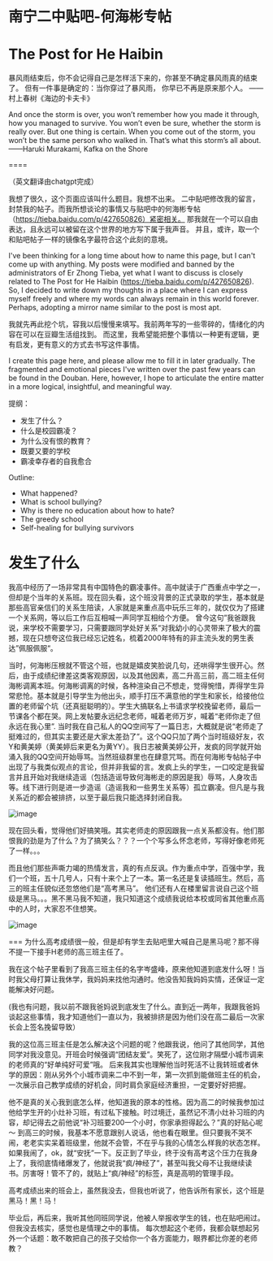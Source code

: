# 南宁二中贴吧-何海彬专帖
# The Post for He Haibin

暴风雨结束后，你不会记得自己是怎样活下来的，你甚至不确定暴风雨真的结束了。
但有一件事是确定的：当你穿过了暴风雨， 你早已不再是原来那个人。
                                                      ——村上春树《海边的卡夫卡》

And once the storm is over, you won’t remember how you made it through, how you managed to survive. You won’t even be sure, whether the storm is really over. But one thing is certain. When you come out of the storm, you won’t be the same person who walked in. That’s what this storm’s all about.
            ——Haruki Murakami, Kafka on the Shore

====

（英文翻译由chatgpt完成）

我想了很久，这个页面应该叫什么题目。我想不出来。
二中贴吧修改我的留言，封禁我的帖子。而我所想谈论的事情又与贴吧中的何海彬专帖（https://tieba.baidu.com/p/427650826）紧密相关。
那我就在一个可以自由表达，且永远可以被留在这个世界的地方写下属于我声音。
并且，或许，取一个和贴吧帖子一样的镜像名字最符合这个此刻的意境。

I've been thinking for a long time about how to name this page, but I can't come up with anything.
My posts were modified and banned by the administrators of Er Zhong Tieba, yet what I want to discuss is closely related to The Post for He Haibin (https://tieba.baidu.com/p/427650826).
So, I decided to write down my thoughts in a place where I can express myself freely and where my words can always remain in this world forever.
Perhaps, adopting a mirror name similar to the  post is most apt.

我就先再此挖个坑，容我以后慢慢来填写。我前两年写的一些零碎的，情绪化的内容在可以在豆瓣生活组找到。
而这里，我希望能把整个事情以一种更有逻辑，更有启发，更有意义的方式去书写这件事情。

I create this page here, and please allow me to fill it in later gradually. The fragmented and emotional pieces I've written over the past few years can be found in the Douban. Here, however, I hope to articulate the entire matter in a more logical, insightful, and meaningful way.

提纲：
 - 发生了什么？
 - 什么是校园霸凌？
 - 为什么没有恨的教育？
 - 既要又要的学校
 - 霸凌幸存者的自我愈合

Outline:
- What happened?
- What is school bullying?
- Why is there no education about how to hate?
- The greedy school
- Self-healing for bullying survivors

# 发生了什么

我高中经历了一场非常具有中国特色的霸凌事件。高中就读于广西重点中学之一，但却是个当年的关系班。现在回头看，这个班没背景的正式录取的学生，基本就是那些高官亲信们的关系生陪读，人家就是来重点高中玩乐三年的，就仅仅为了搭建一个关系网，等以后工作后互相喊一声同学互相给个方便。
曾今这句”我爸跟我说，来学校不需要学习，只需要跟同学处好关系“对我幼小的心灵带来了极大的震撼，现在只想夸这位我已经忘记姓名，梳着2000年特有的非主流头发的男生表达”佩服佩服“。

当时，何海彬压根就不管这个班，也就是嬉皮笑脸说几句，还哄得学生很开心。然后，由于成绩纪律差这类客观原因，以及其他因素，高二升高三前，高二班主任何海彬调离本班。何海彬调离的时候，各种渲染自己不想走，觉得惋惜，弄得学生异常悲怆。基本就是引导学生为他出头，顺手打压不满意他的学生和家长，给接他位置的老师留个坑（还真挺聪明的）。学生大搞联名上书请求学校挽留老师，最后一节课各个都在哭。网上发帖要永远纪念老师，喊着老师万岁，喊着“老师你走了但永远在我心里”. 当时我在自己私人的QQ空间写了一篇日志，大概就是说“老师走了 挺难过的，但其实主要还是大家太差劲了”。这个QQ只加了两个当时班级好友，农Y和黄美婷（黄美婷后来更名为黄YY）。我日志被黄美婷公开，发疯的同学就开始涌入我的QQ空间开始辱骂。当然班级群里也在肆意咒骂。而在何海彬专帖帖子中出现了与我类似观点的言论，但并非我留的言。发疯上头的学生，一口咬定是我留言并且开始对我继续造谣（包括造谣导致何海彬走的原因是我）辱骂，人身攻击等。线下进行则是进一步造谣（造谣我和一些男生关系等）孤立霸凌。但凡是与我关系近的都会被排挤，以至于最后我只能选择封闭自我。

![image](https://github.com/user-attachments/assets/f568e2d6-5863-4148-ab5f-b886361a3e71)

现在回头看，觉得他们好搞笑哦。其实老师走的原因跟我一点关系都没有。他们那恨我的劲是为了什么？为了搞笑么？？？一个个写多么怀念老师，写得好像老师死了一样。。。

而且他们那些声嘶力竭的热情发言，真的有点反讽。作为重点中学，百强中学，我们一个班，五十几号人，只有十来个上了一本。第一名还是复读插班生。然后，高三的班主任貌似还忽悠他们是“高考黑马”。 他们还有人在楼里留言说自己这个班级是黑马。。。黑不黑马我不知道，我只知道这个成绩我说给本校或同省其他重点高中的人时，大家忍不住想笑。

![image](https://github.com/user-attachments/assets/7a7aaad6-392b-4203-bc6d-0396ad7f3a89)

===
为什么高考成绩很一般，但是却有学生去贴吧里大喊自己是黑马呢？那不得不提一下接手H老师的高三班主任了。

 我在这个帖子里看到了我高三班主任的名字岑盛峰，原来他知道到底发什么呀！当时我父母打算让我休学，我妈妈来找他沟通时。他没告知我妈妈实情，还保证一定能解决好问题。 

 (我也有问题，我以前不跟我爸妈说到底发生了什么。直到近一两年，我跟我爸妈谈起这些事情，我才知道他们一直以为，我被排挤是因为他们没在高二最后一次家长会上签名挽留导致）  

我的这位高三班主任是怎么解决这个问题的呢？他跟我说，他问了其他同学，其他同学对我没意见。开班会时候强调“团结友爱”。笑死了，这位刚才隔壁小城市调来的老师真的“好单纯好可爱”哦。  后来我其实也理解他当时死活不让我转班或者休学的原因：刚从另外个小城市调来二中不到一年，第一次抓到能做班主任的机会，一次展示自己教学成绩的好机会，同时肩负家庭经济重担，一定要好好把握。

他不是真的关心我到底怎么样，他知道我的原本的性格。因为高二的时候我参加过他给学生开的小灶补习班，有过私下接触。时过境迁，虽然记不清小灶补习班的内容，却记得去之前他说“补习班要200一个小时，你家承担得起么？”真的好贴心呢～
到高三的时候，我基本不愿意跟别人说话，他也看在眼里。但只要我不哭不闹，老老实实呆着班级里，他就不会管，不在乎与我的心情怎么样我的状态怎样。如果我闹了，ok，就“安抚”一下。反正到了毕业，终于没有高考这个压力在我身上了，我彻底情绪爆发了，他就说我“疯/神经了”，甚至叫我父母不让我继续读书。厉害呀！管不了的，就贴上“疯/神经”的标签，真是高明的管理手段。

高考成绩出来的班会上，虽然我没去，但我也听说了，他告诉所有家长，这个班是黑马！黑！马！

毕业后，再后来，我听其他同班同学说，他被人举报收学生的钱，也在贴吧闹过。但我没去核实，感觉也是情理之中的事情。  每次想起这个老师，我都会联想起另外一个话题：敢不敢把自己的孩子交给你一个各方面能力，眼界都比你差的老师教？

